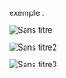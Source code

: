 exemple :

![Sans titre](https://github.com/fk-crafter/100days-of-code/assets/127132293/9f16c5d3-98a2-4820-b7eb-d8a32d50d0e7)

![Sans titre2](https://github.com/fk-crafter/100days-of-code/assets/127132293/8fa2686a-32fe-43cc-b8cb-db4de5c15205)

![Sans titre3](https://github.com/fk-crafter/100days-of-code/assets/127132293/eb1a4a94-a25d-4dbc-9503-137b0544f862)
